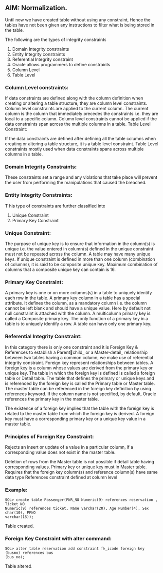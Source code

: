 ## AIM: Normalization.

Until now we have created table without using any constraint, Hence the tables have not been given 
any instructions to filter what is being stored in the table.

The following are the types of integrity constraints 
1. Domain Integrity constraints
2. Entity Integrity constraints
3. Referential Integrity constraint
4. Oracle allows programmers to define constraints
5. Column Level
6. Table Level

### Column Level constraints:
 
 If data constraints are defined along with the column definition when creating or altering a table 
structure, they are column level constraints. Column level constraints are applied to the current 
column. The current column is the column that immediately precedes the constraints i.e. they are local 
to a specific column. Column level constraints cannot be applied if the data constraints span across the 
multiple columns in a table.
Table Level Constraint:
 
 If the data constraints are defined after defining all the table columns when creating or altering a 
table structure, it is a table level constraint. Table Level constraints mostly used when data constraints 
spans across multiple columns in a table.

### Domain Integrity Constraints:

These constraints set a range and any violations that take place will prevent the user from performing 
the manipulations that caused the breached.

### Entity Integrity Constraints:
T
his type of constraints are further classified into
1. Unique Constraint
2. Primary Key Constraint

### Unique Constraint:

The purpose of unique key is to ensure that information in the column(s) is unique i.e. the value 
entered in column(s) defined in the unique constraint must not be repeated across the column. A table 
may have many unique keys. If unique constraint is defined in more than one column (combination of 
columns), it is said to be composite unique key. Maximum combination of columns that a composite 
unique key can contain is 16.

### Primary Key Constraint:
 
 A primary key is one or on more columns(s) in a table to uniquely identify each row in the table. A 
primary key column in a table has a special attribute. It defines the column, as a mandatory column i.e. 
the column cannot be left blank and should have a unique value. Here by default not null constraint is 
attached with the column. A multicolumn primary key is called a Composite primary key. The only 
function of a primary key in a table is to uniquely identify a row. A table can have only one primary 
key.

### Referential Integrity Constraint:
 
 In this category there is only one constraint and it is Foreign Key & References to establish a Parentchild_ or a Master-detail_ relationship between two tables having a common column, we make use of 
referential integrity constraint. Foreign key represent relationships between tables. A foreign key is a 
column whose values are derived from the primary key or unique key. The table in which the foreign 
key is defined is called a foreign table or Detail table. The table that defines the primary or unique keys 
and is referenced by the foreign key is called the Primary table or Master table. The master table can be 
referenced in the foreign key definition by using references keyword. If the column name is not 
specified, by default, Oracle references the primary key in the master table.

The existence of a foreign key implies that the table with the foreign key is related to the master table
from which the foreign key is derived. A foreign key must have a corresponding primary key or a 
unique key value in a master table.

### Principles of Foreign Key Constraint:

Rejects an insert or update of a value in a particular column, if a corresponding value does not exist in
the master table.

Deletion of rows from the Master table is not possible if detail table having corresponding values.
Primary key or unique key must in Master table.
Requires that the foreign key column(s) and reference column(s) have same data type
References constraint defined at column level

### Example:

```
SQL> create table Passenger(PNR_NO Numeric(9) references reservation , Ticket NO 
Numeric(9) references ticket, Name varchar(20), Age Number(4), Sex char(10), PPNO 
varchar(15));
``` 
Table created.

### Foreign Key Constraint with alter command:

``` 
SQL> alter table reservation add constraint fk_icode foreign key (busno) references bus 
(bus_no);
```
Table altered.
